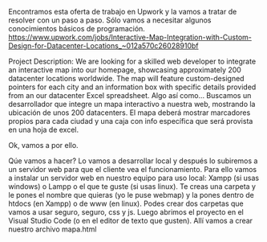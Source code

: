Encontramos esta oferta de trabajo en Upwork y la vamos a tratar de resolver con un paso a paso. Sólo vamos a necesitar algunos conocimientos básicos de programación.
https://www.upwork.com/jobs/Interactive-Map-Integration-with-Custom-Design-for-Datacenter-Locations_~012a570c26028910bf

Project Description:
We are looking for a skilled web developer to integrate an interactive map into our homepage, showcasing approximately 200 datacenter locations worldwide. The map will feature custom-designed pointers for each city and an information box with specific details provided from an our datacenter Excel spreadsheet.
Algo así como...
Buscamos un desarrollador que integre un mapa interactivo a nuestra web, mostrando la ubicación de unos 200 datacenters. El mapa deberá mostrar marcadores propios para cada ciudad y una caja con info específica que será provista en una hoja de excel.

Ok, vamos a por ello.

Qúe vamos a hacer?
Lo vamos a desarrollar local y después lo subiremos a un servidor web para que el cliente vea el funcionamiento. Para ello vamos a instalar un servidor web en nuestro equipo para uso local: Xampp (si usas windows) o Lampp o el que te guste (si usas linux).
Te creas una carpeta y le pones el nombre que quieras (yo le puse webmap) y la pones dentro de htdocs (en Xampp) o de www (en linux). Podes crear dos carpetas que vamos a usar seguro, seguro, css y js. 
Luego abrimos el proyecto en el Visual Studio Code (o en el editor de texto que gusten). Allí vamos a crear nuestro archivo mapa.html
